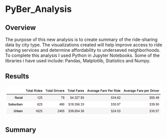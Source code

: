 # PyBer_Analysis

## Overview
The purpose of this new analysis is to create summary of the ride-sharing data by city type. The visualizations created will help improve access to ride sharing services and determine affordability to underseved neighborhoods. To complete this analysis I used Python in Jupyter Notebooks. Some of the libraries i have used include: Pandas, Matplotlib, Statistics and Numpy.

## Results

![PyBer_Summary_df](/analysis/PyBer_Summary_df.PNG)

## Summary

